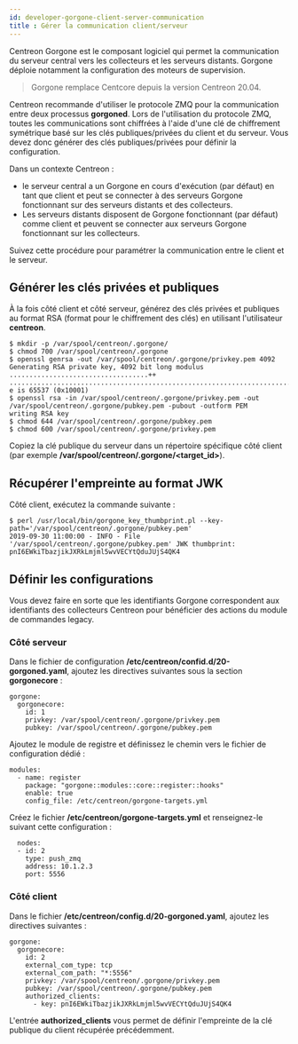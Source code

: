 ```yaml
---
id: developer-gorgone-client-server-communication
title : Gérer la communication client/serveur
---
```


Centreon Gorgone est le composant logiciel qui permet la communication du serveur central vers les collecteurs et les serveurs distants. Gorgone déploie notamment la configuration des moteurs de supervision.

> Gorgone remplace Centcore depuis la version Centreon 20.04.

Centreon recommande d'utiliser le protocole ZMQ pour la communication entre deux processus **gorgoned**. Lors de l'utilisation du protocole ZMQ, toutes les communications sont chiffrées à l'aide d'une clé de chiffrement symétrique basé sur les clés publiques/privées du client et du serveur. Vous devez donc générer des clés publiques/privées pour définir la configuration.

Dans un contexte Centreon :
- le serveur central a un Gorgone en cours d'exécution (par défaut) en tant que client et peut se connecter à des serveurs Gorgone fonctionnant sur des serveurs distants et des collecteurs.
- Les serveurs distants disposent de Gorgone fonctionnant (par défaut) comme client et peuvent se connecter aux serveurs Gorgone fonctionnant sur les collecteurs.

Suivez cette procédure pour paramétrer la communication entre le client et le serveur.
## Générer les clés privées et publiques
À la fois côté client et côté serveur, générez des clés privées et publiques au format RSA (format pour le chiffrement des clés) en utilisant l'utilisateur **centreon**.

```shell
$ mkdir -p /var/spool/centreon/.gorgone/
$ chmod 700 /var/spool/centreon/.gorgone
$ openssl genrsa -out /var/spool/centreon/.gorgone/privkey.pem 4092
Generating RSA private key, 4092 bit long modulus
...................................++
...........................................................................................................................................................................++
e is 65537 (0x10001)
$ openssl rsa -in /var/spool/centreon/.gorgone/privkey.pem -out /var/spool/centreon/.gorgone/pubkey.pem -pubout -outform PEM
writing RSA key
$ chmod 644 /var/spool/centreon/.gorgone/pubkey.pem
$ chmod 600 /var/spool/centreon/.gorgone/privkey.pem
```

Copiez la clé publique du serveur dans un répertoire spécifique côté client (par exemple **/var/spool/centreon/.gorgone/<target_id>**).

## Récupérer l'empreinte au format JWK

Côté client, exécutez la commande suivante :

```shell
$ perl /usr/local/bin/gorgone_key_thumbprint.pl --key-path='/var/spool/centreon/.gorgone/pubkey.pem'
2019-09-30 11:00:00 - INFO - File '/var/spool/centreon/.gorgone/pubkey.pem' JWK thumbprint: pnI6EWkiTbazjikJXRkLmjml5wvVECYtQduJUjS4QK4
```

## Définir les configurations

Vous devez faire en sorte que les identifiants Gorgone correspondent aux identifiants des collecteurs Centreon pour bénéficier des actions du module de commandes legacy.

### Côté serveur

Dans le fichier de configuration **/etc/centreon/confid.d/20-gorgoned.yaml**, ajoutez les directives suivantes sous la section **gorgonecore** :

```shell
gorgone:
  gorgonecore:
    id: 1
    privkey: /var/spool/centreon/.gorgone/privkey.pem
    pubkey: /var/spool/centreon/.gorgone/pubkey.pem
```

Ajoutez le module de registre et définissez le chemin vers le fichier de configuration dédié :

```shell
modules:
  - name: register
    package: "gorgone::modules::core::register::hooks"
    enable: true
    config_file: /etc/centreon/gorgone-targets.yml
```

Créez le fichier **/etc/centreon/gorgone-targets.yml** et renseignez-le suivant cette configuration :

```shell
  nodes:
  - id: 2
    type: push_zmq
    address: 10.1.2.3
    port: 5556
```

### Côté client

Dans le fichier **/etc/centreon/config.d/20-gorgoned.yaml**, ajoutez les directives suivantes :

```shell
gorgone:
  gorgonecore:
    id: 2
    external_com_type: tcp
    external_com_path: "*:5556"
    privkey: /var/spool/centreon/.gorgone/privkey.pem
    pubkey: /var/spool/centreon/.gorgone/pubkey.pem
    authorized_clients:
      - key: pnI6EWkiTbazjikJXRkLmjml5wvVECYtQduJUjS4QK4
```

L'entrée **authorized_clients** vous permet de définir l'empreinte de la clé publique du client récupérée précédemment.
